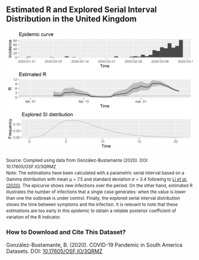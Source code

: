 ## Estimated R and Explored Serial Interval Distribution in the United Kingdom 

[![Rho](https://raw.githubusercontent.com/bgonzalezbustamante/COVID-19-South-America/master/docs/images/20200311/20200311_Rho_UK.png)](https://raw.githubusercontent.com/bgonzalezbustamante/COVID-19-South-America/master/docs/images/20200311/20200311_Rho_UK.png)

<small>Source: Compiled using data from González-Bustamante (2020). DOI: 10.17605/OSF.IO/3QRMZ</small> <br />
<small>Note: The estimations have been calculated with a parametric serial interval based on a Gamma distribution with mean μ = 7.5 and standard deviation σ = 3.4 following to [Li *et al.* (2020)](https://www.nejm.org/doi/full/10.1056/NEJMoa2001316). The epicurve shows new infections over the period. On the other hand, estimated R illustrates the number of infections that a single case generates: when the value is lower than one the outbreak is under control. Finally, the explored serial interval distribution shows the time between symptoms and the infection. It is relevant to note that these estimations are too early in this epidemic to obtain a reliable posterior coefficient of variation of the R indicator.</small>

### How to Download and Cite This Dataset?

González-Bustamante, B. (2020). COVID-19 Pandemic in South America Datasets. DOI: [10.17605/OSF.IO/3QRMZ](http://doi.org/10.17605/OSF.IO/3QRMZ)
